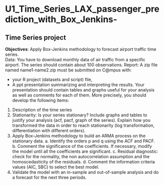 # U1_Time_Series_LAX_passenger_prediction_with_Box_Jenkins-

Time Series project
--

**Objectives**: Apply Box-Jenkins methodology to forecast airport traffic time
series.  
Data: You have to download monthly data of air traffic from a specific
airport. The series should contain about 100 observations.
Report: A zip file named name1-name2.zip must be submitted on C@mpus
with:
- your R project (datasets and script) file,
- A ppt presentation summarizing and interpreting the results.
Your presentation should contain tables and graphs useful for your analysis as
well as comments for each of them. More precisely, you should develop the
following items:
1) Description of the time series
2) Stationarity: Is your series stationary? Include graphs and tables to justify
your analysis (acf, pacf, graph of the series). Explain how you
transformed the data in order to reach stationarity (log transformation,
differentiation with different orders).
3) Apply Box-Jenkins methodology to build an ARMA process on the
stationary data.
a. Identify the orders p and q using the ACF and PACF.
b. Comment the significance of the coefficients. If necessary, modify
the model until all the coefficients are significant.
c. Residual diagnostic: check for the normality, the non
autocorrelation assumption and the homoscedasticity of the
residuals.
d. Comment the information criteria values (AIC, SBC) to select the
best model.
4) Validate the model with an in-sample and out-of-sample analysis and do
a forecast for the next three periods.

